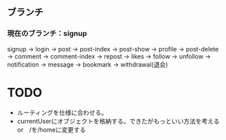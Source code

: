 ## ブランチ
### 現在のブランチ：signup
signup → login → post → post-index → post-show → profile → post-delete → comment → comment-index → repost → likes → follow → unfollow → notification → message → bookmark → withdrawal(退会)

# TODO
- ルーティングを仕様に合わせる。
- currentUserにオブジェクトを格納する。できたがもっといい方法を考えるor　/を/homeに変更する

